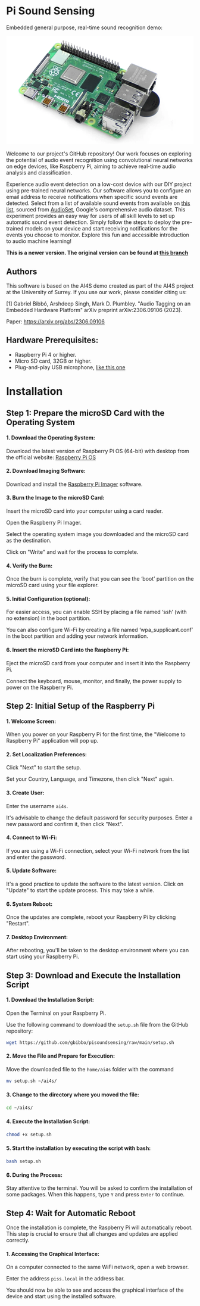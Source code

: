 # Pi Sound Sensing

Embedded general purpose, real-time sound recognition demo:

![demo screenshot](sed_demo/assets/piss.png)

Welcome to our project's GitHub repository! Our work focuses on exploring the potential of audio event recognition using convolutional neural networks on edge devices, like Raspberry Pi, aiming to achieve real-time audio analysis and classification.

Experience audio event detection on a low-cost device with our DIY project using pre-trained neural networks. Our software allows you to configure an email address to receive notifications when specific sound events are detected. Select from a list of available sound events from available on [this list](https://github.com/gbibbo/pisoundsensing/blob/main/sed_demo/assets/audioset_labels.csv), sourced from [AudioSet](https://research.google.com/audioset/), Google's comprehensive audio dataset. This experiment provides an easy way for users of all skill levels to set up automatic sound event detection. Simply follow the steps to deploy the pre-trained models on your device and start receiving notifications for the events you choose to monitor. Explore this fun and accessible introduction to audio machine learning!

**This is a newer version. The original version can be found at [this branch](https://github.com/yinkalario/General-Purpose-Sound-Recognition-Demo)**

## Authors

This software is based on the AI4S demo created as part of the AI4S project at the University of Surrey. If you use our work, please consider citing us:

[1] Gabriel Bibbó, Arshdeep Singh, Mark D. Plumbley. "Audio Tagging on an Embedded Hardware Platform" arXiv preprint arXiv:2306.09106 (2023).

Paper: https://arxiv.org/abs/2306.09106


## Hardware Prerequisites:

* Raspberry Pi 4 or higher.
* Micro SD card, 32GB or higher.
* Plug-and-play USB microphone, [like this one](https://thepihut.com/products/mini-usb-microphone)

# Installation

## Step 1: Prepare the microSD Card with the Operating System 

#### 1. Download the Operating System: 
Download the latest version of Raspberry Pi OS (64-bit) with desktop from the official website: [Raspberry Pi OS](https://www.raspberrypi.org/software/operating-systems/)

#### 2. Download Imaging Software: 
Download and install the [Raspberry Pi Imager](https://www.raspberrypi.org/software/) software.

#### 3. Burn the Image to the microSD Card: 
Insert the microSD card into your computer using a card reader. 

Open the Raspberry Pi Imager. 

Select the operating system image you downloaded and the microSD card as the destination. 

Click on "Write" and wait for the process to complete. 

#### 4. Verify the Burn: 

Once the burn is complete, verify that you can see the ‘boot’ partition on the microSD card using your file explorer. 

#### 5. Initial Configuration (optional): 

For easier access, you can enable SSH by placing a file named ‘ssh’ (with no extension) in the boot partition. 

You can also configure Wi-Fi by creating a file named ‘wpa_supplicant.conf’ in the boot partition and adding your network information. 

#### 6. Insert the microSD Card into the Raspberry Pi: 

Eject the microSD card from your computer and insert it into the Raspberry Pi. 

Connect the keyboard, mouse, monitor, and finally, the power supply to power on the Raspberry Pi. 

 

## Step 2: Initial Setup of the Raspberry Pi 

  

#### 1. Welcome Screen: 

When you power on your Raspberry Pi for the first time, the "Welcome to Raspberry Pi" application will pop up. 

#### 2. Set Localization Preferences: 

 Click "Next" to start the setup. 

Set your Country, Language, and Timezone, then click "Next" again. 

#### 3. Create User: 

Enter the username `ai4s`. 

It's advisable to change the default password for security purposes. Enter a new password and confirm it, then click "Next". 

#### 4. Connect to Wi-Fi: 

If you are using a Wi-Fi connection, select your Wi-Fi network from the list and enter the password. 

#### 5. Update Software: 

It's a good practice to update the software to the latest version. Click on "Update" to start the update process. This may take a while. 

#### 6. System Reboot: 

Once the updates are complete, reboot your Raspberry Pi by clicking "Restart". 

#### 7. Desktop Environment: 

After rebooting, you'll be taken to the desktop environment where you can start using your Raspberry Pi.  

 

## Step 3: Download and Execute the Installation Script 

 
#### 1. Download the Installation Script: 

Open the Terminal on your Raspberry Pi. 

Use the following command to download the `setup.sh` file from the GitHub repository: 

 
```bash
wget https://github.com/gbibbo/pisoundsensing/raw/main/setup.sh 
```
 

#### 2. Move the File and Prepare for Execution: 

Move the downloaded file to the `home/ai4s` folder with the command 
```bash
mv setup.sh ~/ai4s/ 
```
 

#### 3. Change to the directory where you moved the file: 
```bash
cd ~/ai4s/ 
```
 

#### 4. Execute the Installation Script: 
```bash
chmod +x setup.sh 
```
#### 5. Start the installation by executing the script with bash: 
```bash
bash setup.sh 
```
#### 6. During the Process: 

Stay attentive to the terminal. You will be asked to confirm the installation of some packages. When this happens, type `Y` and press `Enter` to continue. 

 

## Step 4: Wait for Automatic Reboot 

Once the installation is complete, the Raspberry Pi will automatically reboot. This step is crucial to ensure that all changes and updates are applied correctly. 

#### 1. Accessing the Graphical Interface: 

On a computer connected to the same WiFi network, open a web browser. 

Enter the address `piss.local` in the address bar. 

You should now be able to see and access the graphical interface of the device and start using the installed software. 
